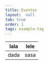 ```yaml
---
title: Eventos
layout:  null
tab: true
order: 1
tags: example-tag
---
```



lala | lele
---- | ----
dada | sasa
